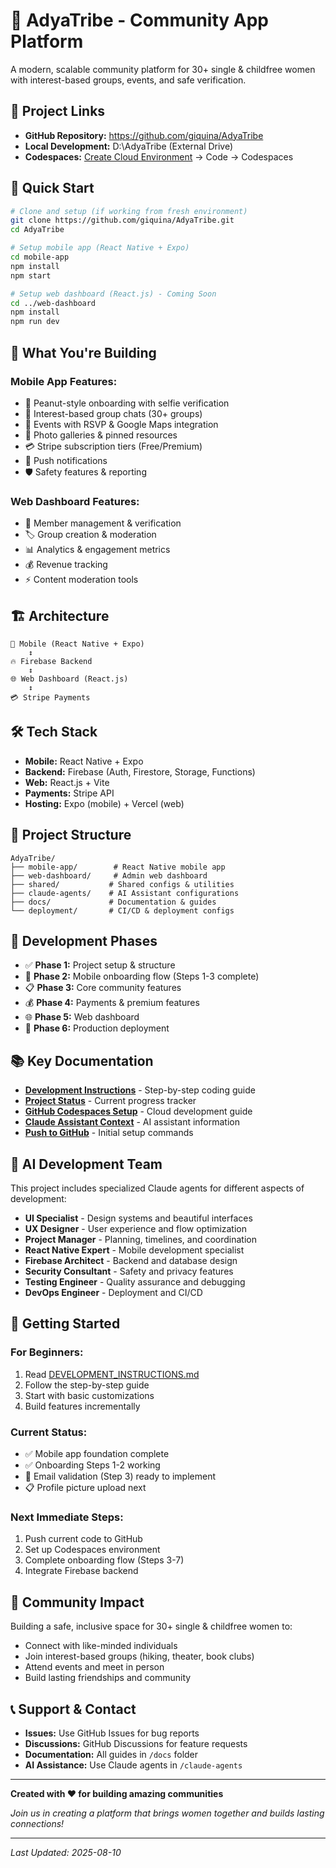 # 🌟 AdyaTribe - Community App Platform

A modern, scalable community platform for 30+ single & childfree women with interest-based groups, events, and safe verification.

## 📍 **Project Links**
- **GitHub Repository:** https://github.com/giquina/AdyaTribe
- **Local Development:** D:\AdyaTribe (External Drive)
- **Codespaces:** [Create Cloud Environment](https://github.com/giquina/AdyaTribe) → Code → Codespaces

## 🚀 Quick Start

```bash
# Clone and setup (if working from fresh environment)
git clone https://github.com/giquina/AdyaTribe.git
cd AdyaTribe

# Setup mobile app (React Native + Expo)
cd mobile-app
npm install
npm start

# Setup web dashboard (React.js) - Coming Soon
cd ../web-dashboard  
npm install
npm run dev
```

## 📱 What You're Building

### **Mobile App Features:**
- 🔐 Peanut-style onboarding with selfie verification
- 💬 Interest-based group chats (30+ groups)
- 📅 Events with RSVP & Google Maps integration
- 📸 Photo galleries & pinned resources
- 💳 Stripe subscription tiers (Free/Premium)
- 🔔 Push notifications
- 🛡️ Safety features & reporting

### **Web Dashboard Features:**
- 👥 Member management & verification
- 🏷️ Group creation & moderation
- 📊 Analytics & engagement metrics
- 💰 Revenue tracking
- ⚡ Content moderation tools

## 🏗️ Architecture

```
📱 Mobile (React Native + Expo)
    ↕️
🔥 Firebase Backend
    ↕️  
🌐 Web Dashboard (React.js)
    ↕️
💳 Stripe Payments
```

## 🛠️ Tech Stack

- **Mobile:** React Native + Expo
- **Backend:** Firebase (Auth, Firestore, Storage, Functions)
- **Web:** React.js + Vite
- **Payments:** Stripe API
- **Hosting:** Expo (mobile) + Vercel (web)

## 📂 Project Structure

```
AdyaTribe/
├── mobile-app/        # React Native mobile app
├── web-dashboard/     # Admin web dashboard
├── shared/           # Shared configs & utilities
├── claude-agents/    # AI Assistant configurations
├── docs/             # Documentation & guides
└── deployment/       # CI/CD & deployment configs
```

## 🎯 Development Phases

- ✅ **Phase 1:** Project setup & structure
- 🔄 **Phase 2:** Mobile onboarding flow (Steps 1-3 complete)  
- 📋 **Phase 3:** Core community features
- 💰 **Phase 4:** Payments & premium features
- 🌐 **Phase 5:** Web dashboard
- 🚀 **Phase 6:** Production deployment

## 📚 Key Documentation

- **[Development Instructions](DEVELOPMENT_INSTRUCTIONS.md)** - Step-by-step coding guide
- **[Project Status](PROJECT_STATUS.md)** - Current progress tracker
- **[GitHub Codespaces Setup](GITHUB_CODESPACES_SETUP.md)** - Cloud development guide
- **[Claude Assistant Context](CLAUDE_ASSISTANT_CONTEXT.md)** - AI assistant information
- **[Push to GitHub](PUSH_TO_GITHUB.md)** - Initial setup commands

## 🤖 AI Development Team

This project includes specialized Claude agents for different aspects of development:

- **UI Specialist** - Design systems and beautiful interfaces
- **UX Designer** - User experience and flow optimization
- **Project Manager** - Planning, timelines, and coordination
- **React Native Expert** - Mobile development specialist
- **Firebase Architect** - Backend and database design
- **Security Consultant** - Safety and privacy features
- **Testing Engineer** - Quality assurance and debugging
- **DevOps Engineer** - Deployment and CI/CD

## 🚀 Getting Started

### **For Beginners:**
1. Read [DEVELOPMENT_INSTRUCTIONS.md](DEVELOPMENT_INSTRUCTIONS.md)
2. Follow the step-by-step guide
3. Start with basic customizations
4. Build features incrementally

### **Current Status:**
- ✅ Mobile app foundation complete
- ✅ Onboarding Steps 1-2 working
- 🔄 Email validation (Step 3) ready to implement
- 📋 Profile picture upload next

### **Next Immediate Steps:**
1. Push current code to GitHub
2. Set up Codespaces environment
3. Complete onboarding flow (Steps 3-7)
4. Integrate Firebase backend

## 🎉 Community Impact

Building a safe, inclusive space for 30+ single & childfree women to:
- Connect with like-minded individuals
- Join interest-based groups (hiking, theater, book clubs)
- Attend events and meet in person
- Build lasting friendships and community

## 📞 Support & Contact

- **Issues:** Use GitHub Issues for bug reports
- **Discussions:** GitHub Discussions for feature requests
- **Documentation:** All guides in `/docs` folder
- **AI Assistance:** Use Claude agents in `/claude-agents`

---

**Created with ❤️ for building amazing communities**

*Join us in creating a platform that brings women together and builds lasting connections!*


---

*Last Updated: 2025-08-10*
